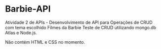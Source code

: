 # Barbie-API
Atividade 2 de APIs - 
Desenvolvimento de API para Operações de CRUD com tema escolhido Filmes da Barbie  Teste de CRUD utilizando mongo.db Atlas e Node.js. 

Não contém HTML e CSS no momento.
